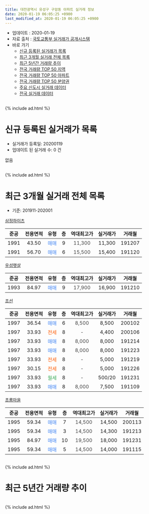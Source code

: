```yaml
---
title: 대전광역시 유성구 구암동 아파트 실거래 정보
date: 2020-01-19 06:05:25 +0900
last_modified_at: 2020-01-19 06:05:25 +0900
---
```


* 업데이트 : 2020-01-19
* 자료 출처 : [국토교통부 실거래가 공개시스템](http://rt.molit.go.kr)
* 바로 가기
    * [신규 등록된 실거래가 목록](#신규-등록된-실거래가-목록)
    * [최근 3개월 실거래 전체 목록](#최근-3개월-실거래-전체-목록)
    * [최근 5년간 거래량 추이](#최근-5년간-거래량-추이)
    * [전국 거래량 TOP 50 지역](https://apt-info.github.io/apt-trade-info/최근-3개월-전국에서-가장-거래가-많이-발생한-지역)
    * [전국 거래량 TOP 50 아파트](https://apt-info.github.io/apt-trade-info/최근-3개월-전국에서-가장-거래가-많이-발생한-아파트)
    * [전국 거래량 TOP 50 분양권](https://apt-info.github.io/apt-trade-info/최근-3개월-전국에서-가장-거래가-많이-발생한-분양권)
    * [주요 신도시 실거래 데이터](https://apt-info.github.io/apt-trade-info/주요-신도시)
    * [전국 실거래 데이터](https://apt-info.github.io/apt-trade-info/전국)
<br>
{% include ad.html %}
<br>

# 신규 등록된 실거래가 목록
* 실거래가 등록일: 20200119
* 업데이트 된 실거래 수: 0 건

없음

<br>
{% include ad.html %}
<br>

# 최근 3개월 실거래 전체 목록
* 기준: 201911-202001


[삼정하이츠](https://search.naver.com/search.naver?query=%EB%8C%80%EC%A0%84%EA%B4%91%EC%97%AD%EC%8B%9C+%EC%9C%A0%EC%84%B1%EA%B5%AC+%EA%B5%AC%EC%95%94%EB%8F%99+%EC%82%BC%EC%A0%95%ED%95%98%EC%9D%B4%EC%B8%A0)

|준공|전용면적|유형|층|역대최고가|실거래가|거래월|
|:---:|:---:|:---:|:---:|:---:|:---:|:---:|
|1991|43.50|<span style="color:#4285f3">매매</span>|9|<span style="color:#444444">11,300</span>|11,300|191207|
|1991|56.70|<span style="color:#4285f3">매매</span>|6|<span style="color:#444444">15,500</span>|15,400|191120|

[우성햇살](https://search.naver.com/search.naver?query=%EB%8C%80%EC%A0%84%EA%B4%91%EC%97%AD%EC%8B%9C+%EC%9C%A0%EC%84%B1%EA%B5%AC+%EA%B5%AC%EC%95%94%EB%8F%99+%EC%9A%B0%EC%84%B1%ED%96%87%EC%82%B4)

|준공|전용면적|유형|층|역대최고가|실거래가|거래월|
|:---:|:---:|:---:|:---:|:---:|:---:|:---:|
|1993|84.97|<span style="color:#4285f3">매매</span>|9|<span style="color:#444444">17,900</span>|16,900|191210|

[조선](https://search.naver.com/search.naver?query=%EB%8C%80%EC%A0%84%EA%B4%91%EC%97%AD%EC%8B%9C+%EC%9C%A0%EC%84%B1%EA%B5%AC+%EA%B5%AC%EC%95%94%EB%8F%99+%EC%A1%B0%EC%84%A0)

|준공|전용면적|유형|층|역대최고가|실거래가|거래월|
|:---:|:---:|:---:|:---:|:---:|:---:|:---:|
|1997|36.54|<span style="color:#4285f3">매매</span>|6|<span style="color:#444444">8,500</span>|8,500|200102|
|1997|33.93|<span style="color:#ff5a00">전세</span>|8|<span style="color:#444444">-</span>|4,400|200106|
|1997|33.93|<span style="color:#4285f3">매매</span>|8|<span style="color:#444444">8,000</span>|8,000|191214|
|1997|33.93|<span style="color:#4285f3">매매</span>|8|<span style="color:#444444">8,000</span>|8,000|191223|
|1997|33.93|<span style="color:#ff5a00">전세</span>|8|<span style="color:#444444">-</span>|5,000|191219|
|1997|30.15|<span style="color:#ff5a00">전세</span>|8|<span style="color:#444444">-</span>|5,000|191226|
|1997|33.93|<span style="color:#34a853">월세</span>|8|<span style="color:#444444">-</span>|500/20|191231|
|1997|33.93|<span style="color:#4285f3">매매</span>|8|<span style="color:#444444">8,000</span>|7,500|191109|

[초롱마을](https://search.naver.com/search.naver?query=%EB%8C%80%EC%A0%84%EA%B4%91%EC%97%AD%EC%8B%9C+%EC%9C%A0%EC%84%B1%EA%B5%AC+%EA%B5%AC%EC%95%94%EB%8F%99+%EC%B4%88%EB%A1%B1%EB%A7%88%EC%9D%84)

|준공|전용면적|유형|층|역대최고가|실거래가|거래월|
|:---:|:---:|:---:|:---:|:---:|:---:|:---:|
|1995|59.34|<span style="color:#4285f3">매매</span>|7|<span style="color:#444444">14,500</span>|14,500|200113|
|1995|59.34|<span style="color:#4285f3">매매</span>|3|<span style="color:#444444">14,500</span>|14,300|191213|
|1995|84.97|<span style="color:#4285f3">매매</span>|10|<span style="color:#444444">19,500</span>|18,000|191231|
|1995|59.34|<span style="color:#4285f3">매매</span>|5|<span style="color:#444444">14,500</span>|14,000|191115|


<br>
{% include ad.html %}
<br>

# 최근 5년간 거래량 추이


<div style="width:100%;">
    <canvas id="deal_progress" height="200"></canvas>
</div>

<script>
new Chart(document.getElementById("deal_progress"), {
    type: 'line',
    data: {
        labels: ['201501','201502','201503','201504','201505','201506','201507','201508','201509','201510','201511','201512','201601','201602','201603','201604','201605','201606','201607','201608','201609','201610','201611','201612','201701','201702','201703','201704','201705','201706','201707','201708','201709','201710','201711','201712','201801','201802','201803','201804','201805','201806','201807','201808','201809','201810','201811','201812','201901','201902','201903','201904','201905','201906','201907','201908','201909','201910','201911','201912','202001'],
        datasets: [{
            label: '매매',
            pointRadius: 1,
            data: [4, 1, 5, 3, 1, 6, 2, 0, 7, 3, 4, 5, 6, 1, 5, 1, 3, 2, 5, 2, 3, 8, 4, 5, 2, 5, 1, 4, 2, 3, 3, 2, 1, 1, 3, 1, 2, 1, 4, 2, 4, 2, 1, 1, 3, 4, 3, 1, 3, 5, 6, 3, 1, 4, 4, 1, 2, 9, 3, 6, 2],
            borderColor: "rgba(255, 201, 14, 1)",
            backgroundColor: "rgba(255, 201, 14, 0.5)",
            fill: false,
            lineTension: 0
        },{
            label: '전월세',
            pointRadius: 1,
            data: [5, 3, 5, 2, 4, 4, 1, 3, 2, 3, 3, 1, 1, 2, 3, 2, 4, 5, 4, 1, 3, 5, 2, 3, 0, 7, 1, 2, 3, 4, 1, 2, 4, 1, 2, 3, 6, 2, 2, 2, 3, 2, 0, 2, 0, 1, 6, 1, 3, 3, 0, 4, 3, 5, 2, 4, 2, 1, 0, 3, 1],
            borderColor: "rgba(0, 141, 185, 1)",
            backgroundColor: "rgba(0, 141, 185, 0.5)",
            fill: false,
            lineTension: 0
        }
        ]
    },
    options: {
        responsive: true,
        title: {
            display: false
        },
        tooltips: {
            mode: 'index',
            intersect: false
        },
        hover: {
            mode: 'nearest',
            intersect: true
        },
        scales: {
            xAxes: [{
                display: true,
                scaleLabel: {
                    display: true,
                    labelString: '년/월'
                }
            }],
            yAxes: [{
                display: true,
                ticks: {
                    suggestedMin: 0,
                },
                scaleLabel: {
                    display: true,
                    labelString: '실거래 수'
                }
            }]
        }
    }
});

</script>


<br>
{% include ad.html %}
<br>

